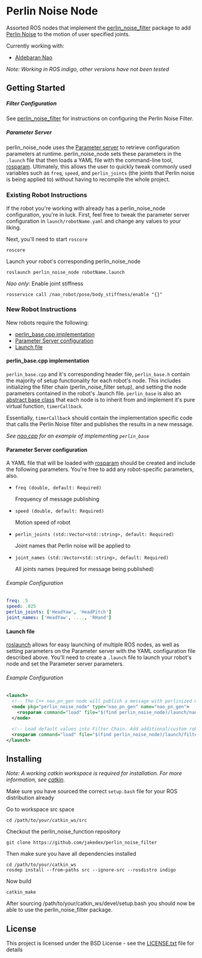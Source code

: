 # Perlin Noise Node

Assorted ROS nodes that implement the [perlin_noise_filter](https://github.com/jakedex/perlin_noise_filter) package to add [Perlin Noise](https://en.wikipedia.org/wiki/Perlin_noise) to the motion
of user specified joints.

Currently working with:  
  * [Aldebaran Nao](http://wiki.ros.org/nao)


*Note: Working in ROS indigo, other versions have not been tested*

## Getting Started

##### Filter Configuration

See [perlin_noise_filter](https://github.com/jakedex/perlin_noise_filter#getting-started) for instructions on configuring the Perlin Noise Filter.

##### Parameter Server

perlin_noise_node uses the [Parameter server](http://wiki.ros.org/Parameter%20Server) to retrieve configuration parameters at runtime. perlin_noise_node sets these parameters in the `.launch` file that then loads a YAML file with the command-line tool, [rosparam](http://wiki.ros.org/rosparam). Ultimately, this allows the user to quickly tweak commonly used variables such as `freq`, `speed`, and `perlin_joints` (the joints that Perlin noise is being applied to) without having to recompile the whole project.

### Existing Robot Instructions

If the robot you're working with already has a perlin_noise_node configuration, you're in luck.
First, feel free to tweak the parameter server configuration in `launch/robotName.yaml` and change any values to your liking.  

Next, you'll need to start `roscore`

```
roscore
```

Launch your robot's corresponding perlin_noise_node

```
roslaunch perlin_noise_node robotName.launch
```

*Nao only*: Enable joint stiffness

```
rosservice call /nao_robot/pose/body_stiffness/enable "{}"
```


### New Robot Instructions

New robots require the following:
  * [perlin_base.cpp implementation](#perlin_base.cpp-implementation)
  * [Parameter Server configuration](#Parameter-Server-configuration)
  * [Launch file](#Launch-file)

#### perlin_base.cpp implementation

`perlin_base.cpp` and it's corresponding header file, `perlin_base.h` contain the majority of setup functionality for each robot's node. This includes initializing the filter chain (perlin_noise_filter setup), and setting the node parameters contained in the robot's .launch file. `perlin_base` is also an [abstract base class](http://www.cplusplus.com/doc/tutorial/polymorphism/) that each node is to inherit from and implement it's pure virtual function, `timerCallback`.


Essentially, `timerCallback` should contain the implementation specific code that calls the Perlin Noise filter and publishes the results in a new message.

*See [nao.cpp](src/nao.cpp) for an example of implementing `perlin_base`*

#### Parameter Server configuration

A YAML file that will be loaded with [rosparam](http://wiki.ros.org/rosparam) should be created and include the following parameters. You're free to add any robot-specific parameters, also.

* `freq (double, default: Required)`  

  Frequency of message publishing

* `speed (double, default: Required)`  

  Motion speed of robot

* `perlin_joints (std::Vector<std::string>, default: Required)`  

  Joint names that Perlin noise will be applied to

* `joint_names (std::Vector<std::string>, default: Required)`  

  All joints names (required for message being published)

###### Example Configuration

```yaml
freq: .5
speed: .025
perlin_joints: ['HeadYaw', 'HeadPitch']
joint_names: ['HeadYaw', ...., 'RHand']
```

#### Launch file

[roslaunch](http://wiki.ros.org/roslaunch) allows for easy launching of multiple ROS nodes, as well as setting parameters on the Parameter server with the YAML configuration file described above. You'll need to create a `.launch` file to launch your robot's node and set the Parameter server parameters.

###### Example Configuration

```xml
<launch>
  <!-- The C++ nao_pn_gen node will publish a message with perlinized motion. -->
  <node pkg="perlin_noise_node" type="nao_pn_gen" name="nao_pn_gen">
    <rosparam command="load" file="$(find perlin_noise_node)/launch/nao.yaml" />
  </node>

  <!-- Load default values into Filter Chain. Add additional/custom robot launch configs below -->
  <rosparam command="load" file="$(find perlin_noise_node)/launch/filter.yaml" />
</launch>
```

## Installing

*Note: A working catkin workspace is required for installation. For more information, see [catkin](http://wiki.ros.org/catkin).*


Make sure you have sourced the correct `setup.bash` file for your ROS distribution already

Go to workspace src space

```
cd /path/to/your/catkin_ws/src
```

Checkout the perlin_noise_function repository

```
git clone https://github.com/jakedex/perlin_noise_filter
```

Then make sure you have all dependencies installed

```
cd /path/to/your/catkin_ws
rosdep install --from-paths src --ignore-src --rosdistro indigo
```

Now build

```
catkin_make
```

After sourcing /path/to/your/catkin_ws/devel/setup.bash you should now be able to use the perlin_noise_filter package.

## License

This project is licensed under the BSD License - see the [LICENSE.txt](LICENSE.txt) file for details
